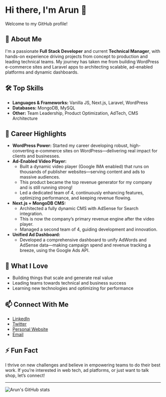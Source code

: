 # Hi there, I'm Arun 👋

Welcome to my GitHub profile!

## 🚀 About Me

I'm a passionate **Full Stack Developer** and current **Technical Manager**, with hands-on experience driving projects from concept to production and leading technical teams. My journey has taken me from building WordPress e-commerce sites and Laravel apps to architecting scalable, ad-enabled platforms and dynamic dashboards.

## 🛠️ Top Skills

- **Languages & Frameworks:** Vanilla JS, Next.js, Laravel, WordPress
- **Databases:** MongoDB, MySQL
- **Other:** Team Leadership, Product Optimization, AdTech, CMS Architecture

## 🌟 Career Highlights

- **WordPress Power:** Started my career developing robust, high-converting e-commerce sites on WordPress—delivering real impact for clients and businesses.
- **Ad-Enabled Video Player:** 
  - Built a dynamic video player (Google IMA enabled) that runs on thousands of publisher websites—serving content and ads to massive audiences.
  - This product became the top revenue generator for my company and is still running strong!
  - Led a dedicated team of 4, continuously enhancing features, optimizing performance, and keeping revenue flowing.
- **Next.js + MongoDB CMS:**
  - Architected a fully dynamic CMS with AdSense for Search integration.
  - This is now the company’s primary revenue engine after the video player.
  - Managed a second team of 4, guiding development and innovation.
- **Unified Ad Dashboard:**
  - Developed a comprehensive dashboard to unify AdWords and AdSense data—making campaign spend and revenue tracking a breeze, using the Google Ads API.

## 👥 What I Love

- Building things that scale and generate real value
- Leading teams towards technical and business success
- Learning new technologies and optimizing for performance

## 📫 Connect With Me

<!-- Add your links below -->
- [LinkedIn](https://www.linkedin.com/in/arun-kumar-34835959/)
- [Twitter]()
- [Personal Website]()
- [Email](arunkumarjangra@gmail.com)

## ⚡ Fun Fact

I thrive on new challenges and believe in empowering teams to do their best work. If you’re interested in web tech, ad platforms, or just want to talk shop, let’s connect!

---

![Arun's GitHub stats](https://github-readme-stats.vercel.app/api?username=arunk9034&show_icons=true&theme=default)

